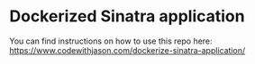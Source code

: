 # Dockerized Sinatra application

You can find instructions on how to use this repo here:
https://www.codewithjason.com/dockerize-sinatra-application/
